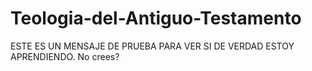 # Teologia-del-Antiguo-Testamento

ESTE ES UN MENSAJE DE PRUEBA PARA VER SI DE VERDAD ESTOY APRENDIENDO. No crees?
